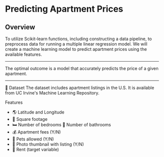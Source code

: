 # Predicting Apartment Prices 

## Overview
To utilize Scikit-learn functions, including constructing a data pipeline, to preprocess data for running a multiple linear regression model. We will create a machine learning model to predict apartment prices using the available features.
____________________________________
The optimal outcome is a model that accurately predicts the price of a given apartment.
____________________________________
📂 Dataset
The dataset includes apartment listings in the U.S. It is available from UC Irvine's Machine Learning Repository.

Features
* 🌎 Latitude and Longitude
* 📏 Square footage
* 🛏️ Number of bedrooms 🚽 Number of bathrooms
* 💰 Apartment fees (Y/N)
* 🐶 Pets allowed (Y/N)
* 📸 Photo thumbnail with listing (Y/N)
* 💸 Rent (target variable)
